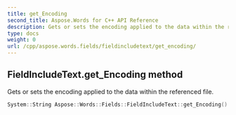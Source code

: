 ```yaml
---
title: get_Encoding
second_title: Aspose.Words for C++ API Reference
description: Gets or sets the encoding applied to the data within the referenced file. 
type: docs
weight: 0
url: /cpp/aspose.words.fields/fieldincludetext/get_encoding/
---
```

## FieldIncludeText.get_Encoding method


Gets or sets the encoding applied to the data within the referenced file.

```cpp
System::String Aspose::Words::Fields::FieldIncludeText::get_Encoding()
```

